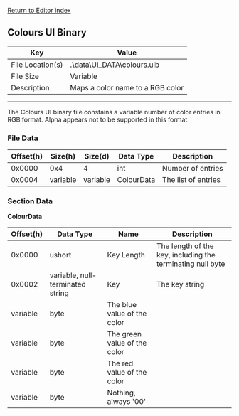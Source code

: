 
[Return to Editor index](../editor.md)

## Colours UI Binary

Key  | Value
--- | ---
File Location(s)  | .\data\UI_DATA\colours.uib
File Size | Variable
Description  | Maps a color name to a RGB color


---
The Colours UI binary file constains a variable number of color entries in RGB format. Alpha appears not to be supported in this format.
### File Data

Offset(h) | Size(h) | Size(d) | Data Type | Description
--- | --- | --- | --- | --- 
0x0000 | 0x4 | 4 | int | Number of entries
0x0004 | variable | variable | ColourData | The list of entries

### Section Data
**ColourData**

Offset(h) | Data Type | Name | Description
--- | --- | --- | --- 
0x0000 | ushort | Key Length | The length of the key, including the terminating null byte
0x0002 | variable, null-terminated string | Key | The key string
variable | byte | The blue value of the color
variable | byte | The green value of the color
variable | byte | The red value of the color
variable | byte | Nothing, always '00'






